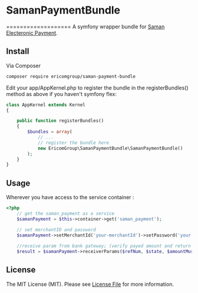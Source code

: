 # SamanPaymentBundle
===================
A symfony wrapper bundle for  [Saman Electeronic Payment](http://www.sep.ir/en/).

## Install

Via Composer

``` bash
composer require ericomgroup/saman-payment-bundle
```

Edit your app/AppKernel.php to register the bundle in the registerBundles() method as above if you haven't symfony flex:


```php
class AppKernel extends Kernel
{

    public function registerBundles()
    {
        $bundles = array(
            // ...
            // register the bundle here
            new EricomGroup\SamanPaymentBundle\SamanPaymentBundle()
        );
    }
}
```

## Usage

Wherever you have access to the service container :
```php
<?php
    // get the saman_payment as a service
    $samanPayment = $this->container->get('saman_payment');

    // set merchantID and password
    $samanPayment->setMerchantId('your-merchantId')->setPassword('your-password');
    
    //receive param from bank gateway; (verify payed amount and return true or false)
    $result = $samanPayment->receiverParams($refNum, $state, $amountMustBePayed);
```

## License

The MIT License (MIT). Please see [License File](LICENSE.md) for more information.
